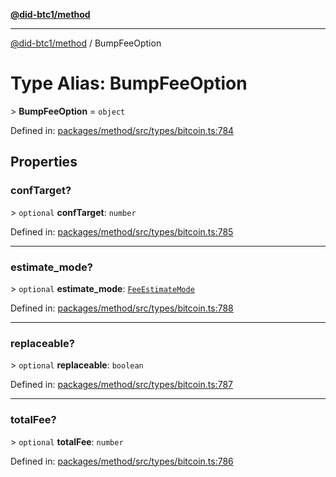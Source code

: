 [**@did-btc1/method**](../README.md)

***

[@did-btc1/method](../globals.md) / BumpFeeOption

# Type Alias: BumpFeeOption

&gt; **BumpFeeOption** = `object`

Defined in: [packages/method/src/types/bitcoin.ts:784](https://github.com/dcdpr/did-btc1-js/blob/4ab6f9915d95beed9bc633644c9db1539395f512/packages/method/src/types/bitcoin.ts#L784)

## Properties

### confTarget?

&gt; `optional` **confTarget**: `number`

Defined in: [packages/method/src/types/bitcoin.ts:785](https://github.com/dcdpr/did-btc1-js/blob/4ab6f9915d95beed9bc633644c9db1539395f512/packages/method/src/types/bitcoin.ts#L785)

***

### estimate\_mode?

&gt; `optional` **estimate\_mode**: [`FeeEstimateMode`](FeeEstimateMode.md)

Defined in: [packages/method/src/types/bitcoin.ts:788](https://github.com/dcdpr/did-btc1-js/blob/4ab6f9915d95beed9bc633644c9db1539395f512/packages/method/src/types/bitcoin.ts#L788)

***

### replaceable?

&gt; `optional` **replaceable**: `boolean`

Defined in: [packages/method/src/types/bitcoin.ts:787](https://github.com/dcdpr/did-btc1-js/blob/4ab6f9915d95beed9bc633644c9db1539395f512/packages/method/src/types/bitcoin.ts#L787)

***

### totalFee?

&gt; `optional` **totalFee**: `number`

Defined in: [packages/method/src/types/bitcoin.ts:786](https://github.com/dcdpr/did-btc1-js/blob/4ab6f9915d95beed9bc633644c9db1539395f512/packages/method/src/types/bitcoin.ts#L786)
